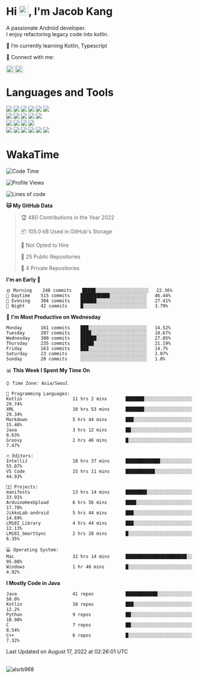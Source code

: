 # Hi <img src="https://media.giphy.com/media/hvRJCLFzcasrR4ia7z/giphy.gif" width="25px">, I'm Jacob Kang
A passionate Android developer.
</br>
I enjoy refactoring legacy code into kotlin.

🌱 I’m currently learning Kotlin, Typescript

🤝 Connect with me:

<a href="https://www.linkedin.com/in/minkyu-kang-b7477b1b2/"><img align="left" src="https://raw.githubusercontent.com/yushi1007/yushi1007/main/images/linkedin.svg" alt="Minkyu Kang | LinkedIn" width="21px"/></a>
<a href="https://www.instagram.com/_jacob_kang/"><img align="left" src="https://raw.githubusercontent.com/yushi1007/yushi1007/main/images/instagram.svg" alt="Jacob Kang | Instagram" width="21px"/></a>

</br>

# Languages and Tools

<div align="left">
<img src="https://img.shields.io/badge/java-007396?logo=java&logoColor=white"/>
<img src="https://img.shields.io/badge/kotlin-7F52FF?logo=kotlin&logoColor=white"/>
<img src="https://img.shields.io/badge/python-3776AB?logo=python&logoColor=white"/>
<img src="https://img.shields.io/badge/bash shell-4EAA25?logo=gnubash&logoColor=white"/>
<img src="https://img.shields.io/badge/c-A8B9CC?logo=c&logoColor=white"/>
<img src="https://img.shields.io/badge/c++-00599C?logo=c%2b%2b&logoColor=white"/>
</div>
<div align="left">
<img src="https://img.shields.io/badge/git-F05032?logo=git&logoColor=white"/>
<img src="https://img.shields.io/badge/github-181717?logo=github&logoColor=white"/>
<img src="https://img.shields.io/badge/mysql-4479A1?logo=mysql&logoColor=white"/>
<img src="https://img.shields.io/badge/sqlite-003B57?logo=sqlite&logoColor=white"/>
<img src="https://img.shields.io/badge/amazon AWS-232F3E?logo=amazonaws&logoColor=white"/>
</div>
<div align="left">
<img src="https://img.shields.io/badge/android-3DDC84?logo=android&logoColor=white"/>
<img src="https://img.shields.io/badge/linux-FCC624?logo=linux&logoColor=white"/>
<img src="https://img.shields.io/badge/flask-000000?logo=flask&logoColor=white"/>
<img src="https://img.shields.io/badge/arduino-00979D?logo=arduino&logoColor=white"/>
</div>
<div align="left">
<img src="https://img.shields.io/badge/slack-4A154B?logo=slack&logoColor=white"/>
<img src="https://img.shields.io/badge/notion-000000?logo=notion&logoColor=white"/>
<img src="https://img.shields.io/badge/jira-0052CC?logo=jira&logoColor=white"/>
<img src="https://img.shields.io/badge/postman-FF6C37?logo=postman&logoColor=white"/>
<img src="https://img.shields.io/badge/intellij-000000?logo=intellijidea&logoColor=white"/>
<img src="https://img.shields.io/badge/pycharm-000000?logo=pycharm&logoColor=white"/>
</div>

# WakaTime

<!--START_SECTION:waka-->
![Code Time](http://img.shields.io/badge/Code%20Time-0%20secs-blue)

![Profile Views](http://img.shields.io/badge/Profile%20Views-2-blue)

![Lines of code](https://img.shields.io/badge/From%20Hello%20World%20I%27ve%20Written-162%20Thousand%20lines%20of%20code-blue)

**🐱 My GitHub Data** 

> 🏆 480 Contributions in the Year 2022
 > 
> 📦 105.0 kB Used in GitHub's Storage 
 > 
> 🚫 Not Opted to Hire
 > 
> 📜 25 Public Repositories 
 > 
> 🔑 4 Private Repositories  
 > 
**I'm an Early 🐤** 

```text
🌞 Morning    248 commits    █████░░░░░░░░░░░░░░░░░░░░   22.36% 
🌆 Daytime    515 commits    ███████████░░░░░░░░░░░░░░   46.44% 
🌃 Evening    304 commits    ██████░░░░░░░░░░░░░░░░░░░   27.41% 
🌙 Night      42 commits     █░░░░░░░░░░░░░░░░░░░░░░░░   3.79%

```
📅 **I'm Most Productive on Wednesday** 

```text
Monday       161 commits    ███░░░░░░░░░░░░░░░░░░░░░░   14.52% 
Tuesday      207 commits    ████░░░░░░░░░░░░░░░░░░░░░   18.67% 
Wednesday    300 commits    ██████░░░░░░░░░░░░░░░░░░░   27.05% 
Thursday     235 commits    █████░░░░░░░░░░░░░░░░░░░░   21.19% 
Friday       163 commits    ███░░░░░░░░░░░░░░░░░░░░░░   14.7% 
Saturday     23 commits     ░░░░░░░░░░░░░░░░░░░░░░░░░   2.07% 
Sunday       20 commits     ░░░░░░░░░░░░░░░░░░░░░░░░░   1.8%

```


📊 **This Week I Spent My Time On** 

```text
⌚︎ Time Zone: Asia/Seoul

💬 Programming Languages: 
Kotlin                   11 hrs 2 mins       ███████░░░░░░░░░░░░░░░░░░   29.74% 
XML                      10 hrs 53 mins      ███████░░░░░░░░░░░░░░░░░░   29.34% 
Markdown                 5 hrs 44 mins       ███░░░░░░░░░░░░░░░░░░░░░░   15.46% 
Java                     3 hrs 12 mins       ██░░░░░░░░░░░░░░░░░░░░░░░   8.63% 
Groovy                   2 hrs 46 mins       █░░░░░░░░░░░░░░░░░░░░░░░░   7.47%

🔥 Editors: 
IntelliJ                 18 hrs 37 mins      █████████████░░░░░░░░░░░░   55.07% 
VS Code                  15 hrs 11 mins      ███████████░░░░░░░░░░░░░░   44.93%

🐱‍💻 Projects: 
manifests                13 hrs 14 mins      ████████░░░░░░░░░░░░░░░░░   33.91% 
ArduinoHexUpload         6 hrs 56 mins       ████░░░░░░░░░░░░░░░░░░░░░   17.78% 
JikkoLab-android         5 hrs 44 mins       ███░░░░░░░░░░░░░░░░░░░░░░   14.69% 
LM18I_Library            4 hrs 44 mins       ███░░░░░░░░░░░░░░░░░░░░░░   12.13% 
LM18I_SmartSync          2 hrs 28 mins       █░░░░░░░░░░░░░░░░░░░░░░░░   6.35%

💻 Operating System: 
Mac                      32 hrs 14 mins      ███████████████████████░░   95.08% 
Windows                  1 hr 40 mins        █░░░░░░░░░░░░░░░░░░░░░░░░   4.92%

```

**I Mostly Code in Java** 

```text
Java                     41 repos            ████████████░░░░░░░░░░░░░   50.0% 
Kotlin                   10 repos            ███░░░░░░░░░░░░░░░░░░░░░░   12.2% 
Python                   9 repos             ██░░░░░░░░░░░░░░░░░░░░░░░   10.98% 
C                        7 repos             ██░░░░░░░░░░░░░░░░░░░░░░░   8.54% 
C++                      6 repos             █░░░░░░░░░░░░░░░░░░░░░░░░   7.32%

```



 Last Updated on August 17, 2022 at 02:26:01 UTC
<!--END_SECTION:waka-->

</br>

<div align="left">
<img align="left" src="https://github-readme-stats.vercel.app/api/top-langs?username=alsrb968&show_icons=true&locale=en&layout=compact&theme=dark" alt="alsrb968" />
</div>
